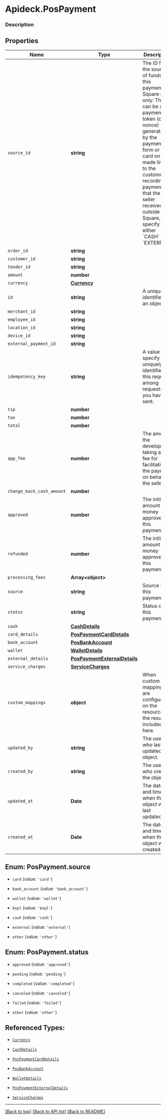 # Apideck.PosPayment

### Description

## Properties
Name | Type | Description | Notes
------------ | ------------- | ------------- | -------------
`source_id` | **string** | The ID for the source of funds for this payment. Square-only: This can be a payment token (card nonce) generated by the payment form or a card on file made linked to the customer. if recording a payment that the seller received outside of Square, specify either &#x60;CASH&#x60; or &#x60;EXTERNAL&#x60;. | 
`order_id` | **string** |  | 
`customer_id` | **string** |  | 
`tender_id` | **string** |  | 
`amount` | **number** |  | 
`currency` | [**Currency**](Currency.md) |  | 
`id` | **string** | A unique identifier for an object. | [optional] 
`merchant_id` | **string** |  | [optional] 
`employee_id` | **string** |  | [optional] 
`location_id` | **string** |  | [optional] 
`device_id` | **string** |  | [optional] 
`external_payment_id` | **string** |  | [optional] 
`idempotency_key` | **string** | A value you specify that uniquely identifies this request among requests you have sent. | [optional] 
`tip` | **number** |  | [optional] 
`tax` | **number** |  | [optional] 
`total` | **number** |  | [optional] 
`app_fee` | **number** | The amount the developer is taking as a fee for facilitating the payment on behalf of the seller. | [optional] 
`change_back_cash_amount` | **number** |  | [optional] 
`approved` | **number** | The initial amount of money approved for this payment. | [optional] 
`refunded` | **number** | The initial amount of money approved for this payment. | [optional] 
`processing_fees` | **Array&lt;object&gt;** |  | [optional] 
`source` | **string** | Source of this payment. | [optional] 
`status` | **string** | Status of this payment. | [optional] 
`cash` | [**CashDetails**](CashDetails.md) |  | [optional] 
`card_details` | [**PosPaymentCardDetails**](PosPaymentCardDetails.md) |  | [optional] 
`bank_account` | [**PosBankAccount**](PosBankAccount.md) |  | [optional] 
`wallet` | [**WalletDetails**](WalletDetails.md) |  | [optional] 
`external_details` | [**PosPaymentExternalDetails**](PosPaymentExternalDetails.md) |  | [optional] 
`service_charges` | [**ServiceCharges**](ServiceCharges.md) |  | [optional] 
`custom_mappings` | **object** | When custom mappings are configured on the resource, the result is included here. | [optional] 
`updated_by` | **string** | The user who last updated the object. | [optional] 
`created_by` | **string** | The user who created the object. | [optional] 
`updated_at` | **Date** | The date and time when the object was last updated. | [optional] 
`created_at` | **Date** | The date and time when the object was created. | [optional] 





<a name="PosPaymentSource"></a>
## Enum: PosPayment.source


* `card` (value: `'card'`)

* `bank_account` (value: `'bank_account'`)

* `wallet` (value: `'wallet'`)

* `bnpl` (value: `'bnpl'`)

* `cash` (value: `'cash'`)

* `external` (value: `'external'`)

* `other` (value: `'other'`)




<a name="PosPaymentStatus"></a>
## Enum: PosPayment.status


* `approved` (value: `'approved'`)

* `pending` (value: `'pending'`)

* `completed` (value: `'completed'`)

* `canceled` (value: `'canceled'`)

* `failed` (value: `'failed'`)

* `other` (value: `'other'`)




## Referenced Types:





* [`Currency`](Currency.md)

















* [`CashDetails`](CashDetails.md)
* [`PosPaymentCardDetails`](PosPaymentCardDetails.md)
* [`PosBankAccount`](PosBankAccount.md)
* [`WalletDetails`](WalletDetails.md)
* [`PosPaymentExternalDetails`](PosPaymentExternalDetails.md)
* [`ServiceCharges`](ServiceCharges.md)






---

[[Back to top]](#) [[Back to API list]](../../../../README.md#documentation-for-api-endpoints) [[Back to README]](../../../../README.md)



